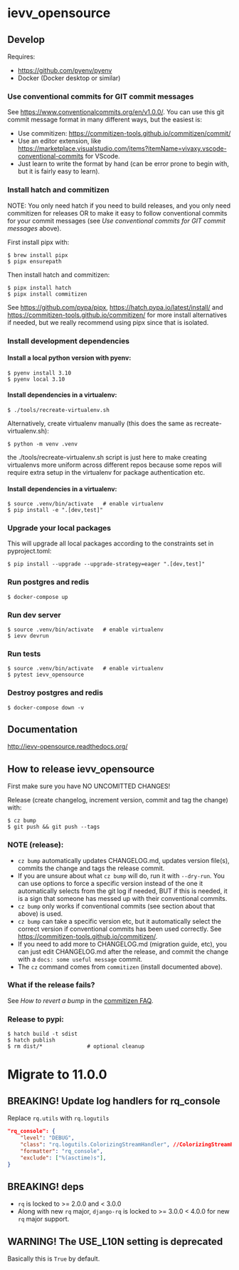 # ievv_opensource

## Develop
Requires:
- https://github.com/pyenv/pyenv
- Docker (Docker desktop or similar)


### Use conventional commits for GIT commit messages
See https://www.conventionalcommits.org/en/v1.0.0/.
You can use this git commit message format in many different ways, but the easiest is:

- Use commitizen: https://commitizen-tools.github.io/commitizen/commit/
- Use an editor extension, like https://marketplace.visualstudio.com/items?itemName=vivaxy.vscode-conventional-commits for VScode.
- Just learn to write the format by hand (can be error prone to begin with, but it is fairly easy to learn).


### Install hatch and commitizen
NOTE: You only need hatch if you need to build releases, and you
only need commitizen for releases OR to make it easy to follow
conventional commits for your commit messages
(see _Use conventional commits for GIT commit messages_ above).

First install pipx with:
```
$ brew install pipx
$ pipx ensurepath
```

Then install hatch and commitizen:
```
$ pipx install hatch 
$ pipx install commitizen
```

See https://github.com/pypa/pipx, https://hatch.pypa.io/latest/install/
and https://commitizen-tools.github.io/commitizen/ for more install alternatives if
needed, but we really recommend using pipx since that is isolated.


### Install development dependencies

#### Install a local python version with pyenv:
```
$ pyenv install 3.10
$ pyenv local 3.10
```

#### Install dependencies in a virtualenv:
```
$ ./tools/recreate-virtualenv.sh
```

Alternatively, create virtualenv manually (this does the same as recreate-virtualenv.sh):
```
$ python -m venv .venv
```
the ./tools/recreate-virtualenv.sh script is just here to make creating virtualenvs more uniform
across different repos because some repos will require extra setup in the virtualenv
for package authentication etc.

#### Install dependencies in a virtualenv:
```
$ source .venv/bin/activate   # enable virtualenv
$ pip install -e ".[dev,test]"
```

### Upgrade your local packages
This will upgrade all local packages according to the constraints
set in pyproject.toml:
```
$ pip install --upgrade --upgrade-strategy=eager ".[dev,test]"
```

### Run postgres and redis
```
$ docker-compose up
```

### Run dev server
```
$ source .venv/bin/activate   # enable virtualenv
$ ievv devrun
```

### Run tests
```
$ source .venv/bin/activate   # enable virtualenv
$ pytest ievv_opensource
```


### Destroy postgres and redis
```
$ docker-compose down -v
```


## Documentation
http://ievv-opensource.readthedocs.org/


## How to release ievv_opensource
First make sure you have NO UNCOMITTED CHANGES!

Release (create changelog, increment version, commit and tag the change) with:
```
$ cz bump
$ git push && git push --tags
```

### NOTE (release):
- `cz bump` automatically updates CHANGELOG.md, updates version file(s), commits the change and tags the release commit.
- If you are unsure about what `cz bump` will do, run it with `--dry-run`. You can use
  options to force a specific version instead of the one it automatically selects
  from the git log if needed, BUT if this is needed, it is a sign that someone has messed
  up with their conventional commits.
- ``cz bump`` only works if conventional commits (see section about that above) is used.
- ``cz bump`` can take a specific version etc, but it automatically select the correct version
  if conventional commits has been used correctly. See https://commitizen-tools.github.io/commitizen/.
- If you need to add more to CHANGELOG.md (migration guide, etc), you can just edit
  CHANGELOG.md after the release, and commit the change with a `docs: some useful message`
  commit.
- The ``cz`` command comes from ``commitizen`` (install documented above).

### What if the release fails?
See _How to revert a bump_ in the [commitizen FAQ](https://commitizen-tools.github.io/commitizen/faq/#how-to-revert-a-bump).

### Release to pypi:
```
$ hatch build -t sdist
$ hatch publish
$ rm dist/*              # optional cleanup
```


# Migrate to 11.0.0

## BREAKING! Update log handlers for rq_console
Replace `rq.utils` with `rq.logutils`
```json
"rq_console": {
    "level": "DEBUG",
    "class": "rq.logutils.ColorizingStreamHandler", //ColorizingStreamHandler is no longer in rq.utils, but in rq.logutils
    "formatter": "rq_console",
    "exclude": ["%(asctime)s"],
}
```

## BREAKING! deps
- `rq` is locked to >= 2.0.0 and < 3.0.0
- Along with new `rq` major, `django-rq` is locked to >= 3.0.0 < 4.0.0 for new `rq` major support.

## WARNING! The USE_L10N setting is deprecated
Basically this is `True` by default.
